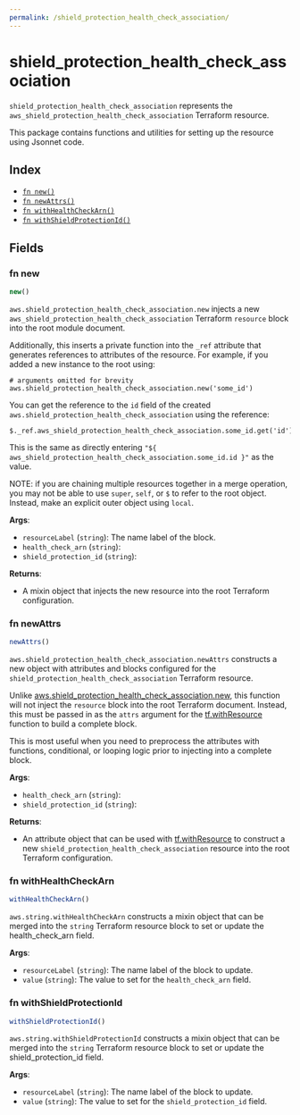 ```yaml
---
permalink: /shield_protection_health_check_association/
---
```


# shield_protection_health_check_association

`shield_protection_health_check_association` represents the `aws_shield_protection_health_check_association` Terraform resource.



This package contains functions and utilities for setting up the resource using Jsonnet code.


## Index

* [`fn new()`](#fn-new)
* [`fn newAttrs()`](#fn-newattrs)
* [`fn withHealthCheckArn()`](#fn-withhealthcheckarn)
* [`fn withShieldProtectionId()`](#fn-withshieldprotectionid)

## Fields

### fn new

```ts
new()
```


`aws.shield_protection_health_check_association.new` injects a new `aws_shield_protection_health_check_association` Terraform `resource`
block into the root module document.

Additionally, this inserts a private function into the `_ref` attribute that generates references to attributes of the
resource. For example, if you added a new instance to the root using:

    # arguments omitted for brevity
    aws.shield_protection_health_check_association.new('some_id')

You can get the reference to the `id` field of the created `aws.shield_protection_health_check_association` using the reference:

    $._ref.aws_shield_protection_health_check_association.some_id.get('id')

This is the same as directly entering `"${ aws_shield_protection_health_check_association.some_id.id }"` as the value.

NOTE: if you are chaining multiple resources together in a merge operation, you may not be able to use `super`, `self`,
or `$` to refer to the root object. Instead, make an explicit outer object using `local`.

**Args**:
  - `resourceLabel` (`string`): The name label of the block.
  - `health_check_arn` (`string`): 
  - `shield_protection_id` (`string`): 

**Returns**:
- A mixin object that injects the new resource into the root Terraform configuration.


### fn newAttrs

```ts
newAttrs()
```


`aws.shield_protection_health_check_association.newAttrs` constructs a new object with attributes and blocks configured for the `shield_protection_health_check_association`
Terraform resource.

Unlike [aws.shield_protection_health_check_association.new](#fn-shield_protection_health_check_associationnew), this function will not inject the `resource`
block into the root Terraform document. Instead, this must be passed in as the `attrs` argument for the
[tf.withResource](https://github.com/tf-libsonnet/core/tree/main/docs#fn-withresource) function to build a complete block.

This is most useful when you need to preprocess the attributes with functions, conditional, or looping logic prior to
injecting into a complete block.

**Args**:
  - `health_check_arn` (`string`): 
  - `shield_protection_id` (`string`): 

**Returns**:
  - An attribute object that can be used with [tf.withResource](https://github.com/tf-libsonnet/core/tree/main/docs#fn-withresource) to construct a new `shield_protection_health_check_association` resource into the root Terraform configuration.


### fn withHealthCheckArn

```ts
withHealthCheckArn()
```

`aws.string.withHealthCheckArn` constructs a mixin object that can be merged into the `string`
Terraform resource block to set or update the health_check_arn field.



**Args**:
  - `resourceLabel` (`string`): The name label of the block to update.
  - `value` (`string`): The value to set for the `health_check_arn` field.


### fn withShieldProtectionId

```ts
withShieldProtectionId()
```

`aws.string.withShieldProtectionId` constructs a mixin object that can be merged into the `string`
Terraform resource block to set or update the shield_protection_id field.



**Args**:
  - `resourceLabel` (`string`): The name label of the block to update.
  - `value` (`string`): The value to set for the `shield_protection_id` field.
